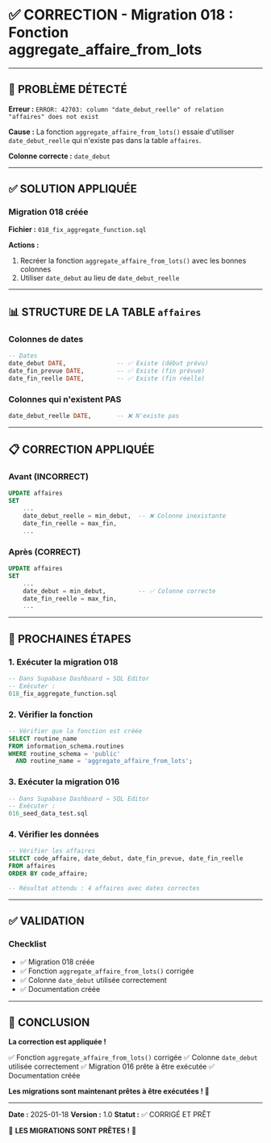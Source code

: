 # ✅ CORRECTION - Migration 018 : Fonction aggregate_affaire_from_lots

---

## 🔧 PROBLÈME DÉTECTÉ

**Erreur :** `ERROR: 42703: column "date_debut_reelle" of relation "affaires" does not exist`

**Cause :** La fonction `aggregate_affaire_from_lots()` essaie d'utiliser `date_debut_reelle` qui n'existe pas dans la table `affaires`.

**Colonne correcte :** `date_debut`

---

## ✅ SOLUTION APPLIQUÉE

### Migration 018 créée

**Fichier :** `018_fix_aggregate_function.sql`

**Actions :**
1. Recréer la fonction `aggregate_affaire_from_lots()` avec les bonnes colonnes
2. Utiliser `date_debut` au lieu de `date_debut_reelle`

---

## 📊 STRUCTURE DE LA TABLE `affaires`

### Colonnes de dates
```sql
-- Dates
date_debut DATE,              -- ✅ Existe (début prévu)
date_fin_prevue DATE,         -- ✅ Existe (fin prévue)
date_fin_reelle DATE,         -- ✅ Existe (fin réelle)
```

### Colonnes qui n'existent PAS
```sql
date_debut_reelle DATE,       -- ❌ N'existe pas
```

---

## 📋 CORRECTION APPLIQUÉE

### Avant (INCORRECT)
```sql
UPDATE affaires
SET 
    ...
    date_debut_reelle = min_debut,  -- ❌ Colonne inexistante
    date_fin_reelle = max_fin,
    ...
```

### Après (CORRECT)
```sql
UPDATE affaires
SET 
    ...
    date_debut = min_debut,         -- ✅ Colonne correcte
    date_fin_reelle = max_fin,
    ...
```

---

## 🚀 PROCHAINES ÉTAPES

### 1. Exécuter la migration 018
```sql
-- Dans Supabase Dashboard → SQL Editor
-- Exécuter :
018_fix_aggregate_function.sql
```

### 2. Vérifier la fonction
```sql
-- Vérifier que la fonction est créée
SELECT routine_name 
FROM information_schema.routines 
WHERE routine_schema = 'public' 
  AND routine_name = 'aggregate_affaire_from_lots';
```

### 3. Exécuter la migration 016
```sql
-- Dans Supabase Dashboard → SQL Editor
-- Exécuter :
016_seed_data_test.sql
```

### 4. Vérifier les données
```sql
-- Vérifier les affaires
SELECT code_affaire, date_debut, date_fin_prevue, date_fin_reelle 
FROM affaires 
ORDER BY code_affaire;

-- Résultat attendu : 4 affaires avec dates correctes
```

---

## ✅ VALIDATION

### Checklist
- ✅ Migration 018 créée
- ✅ Fonction `aggregate_affaire_from_lots()` corrigée
- ✅ Colonne `date_debut` utilisée correctement
- ✅ Documentation créée

---

## 🎉 CONCLUSION

**La correction est appliquée !**

✅ Fonction `aggregate_affaire_from_lots()` corrigée
✅ Colonne `date_debut` utilisée correctement
✅ Migration 016 prête à être exécutée
✅ Documentation créée

**Les migrations sont maintenant prêtes à être exécutées ! 🚀**

---

**Date :** 2025-01-18
**Version :** 1.0
**Statut :** ✅ CORRIGÉ ET PRÊT

🎉 **LES MIGRATIONS SONT PRÊTES !** 🎉

